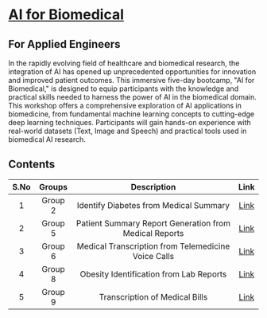 # [AI for Biomedical](https://www.rbg.ai/programs/medicalAi/)
## For Applied Engineers

In the rapidly evolving field of healthcare and biomedical research, the integration of AI has opened up unprecedented 
opportunities for innovation and improved patient outcomes. This immersive five-day bootcamp, "AI for Biomedical," is 
designed to equip participants with the knowledge and practical skills needed to harness the power of AI in the 
biomedical domain. This workshop offers a comprehensive exploration of AI applications in biomedicine, from fundamental 
machine learning concepts to cutting-edge deep learning techniques. Participants will gain hands-on experience with 
real-world datasets (Text, Image and Speech) and practical tools used in biomedical AI research.

## Contents

| S.No | Groups  |                      Description                       |                                             Link                                              |
|:----:|:-------:|:------------------------------------------------------:|:---------------------------------------------------------------------------------------------:|
|  1   | Group 2 |         Identify Diabetes from Medical Summary         | [Link](https://github.com/rbg-research/AI-Training/tree/main/Bootcamps-Workshops/Capstone-Projects/BME_Oct_2023/group_2) |
|  2   | Group 5 | Patient Summary Report Generation from Medical Reports | [Link](https://github.com/rbg-research/AI-Training/tree/main/Bootcamps-Workshops/Capstone-Projects/BME_Oct_2023/group_5) |
|  3   | Group 6 |  Medical Transcription from Telemedicine Voice Calls   | [Link](https://github.com/rbg-research/AI-Training/tree/main/Bootcamps-Workshops/Capstone-Projects/BME_Oct_2023/group_6) |
|  4   | Group 8 |        Obesity Identification from Lab Reports         | [Link](https://github.com/rbg-research/AI-Training/tree/main/Bootcamps-Workshops/Capstone-Projects/BME_Oct_2023/group_8) |
|  5   | Group 9 |             Transcription of Medical Bills             | [Link](https://github.com/rbg-research/AI-Training/tree/main/Bootcamps-Workshops/Capstone-Projects/BME_Oct_2023/group_9) |
